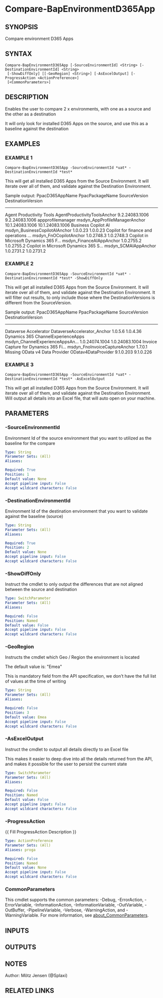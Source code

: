 ﻿---
external help file: d365bap.tools-help.xml
Module Name: d365bap.tools
online version:
schema: 2.0.0
---

# Compare-BapEnvironmentD365App

## SYNOPSIS
Compare environment D365 Apps

## SYNTAX

```
Compare-BapEnvironmentD365App [-SourceEnvironmentId] <String> [-DestinationEnvironmentId] <String>
 [-ShowDiffOnly] [[-GeoRegion] <String>] [-AsExcelOutput] [-ProgressAction <ActionPreference>]
 [<CommonParameters>]
```

## DESCRIPTION
Enables the user to compare 2 x environments, with one as a source and the other as a destination

It will only look for installed D365 Apps on the source, and use this as a baseline against the destination

## EXAMPLES

### EXAMPLE 1
```
Compare-BapEnvironmentD365App -SourceEnvironmentId *uat* -DestinationEnvironmentId *test*
```

This will get all installed D365 Apps from the Source Environment.
It will iterate over all of them, and validate against the Destination Environment.

Sample output:
PpacD365AppName                      PpacPackageName                SourceVersion       DestinationVersion
---------------                      ---------------                -------------       ------------------
Agent Productivity Tools             AgentProductivityToolsAnchor   9.2.24083.1006      9.2.24083.1006
appprofilemanager                    msdyn_AppProfileManagerAnchor  10.1.24083.1006     10.1.24083.1006
Business Copilot AI                  msdyn_BusinessCopilotAIAnchor  1.0.0.23            1.0.0.23
Copilot for finance and operations … msdyn_FnOCopilotAnchor         1.0.2748.3          1.0.2748.3
Copilot in Microsoft Dynamics 365 F… msdyn_FinanceAIAppAnchor       1.0.2755.2          1.0.2755.2
Copilot in Microsoft Dynamics 365 S… msdyn_SCMAIAppAnchor           1.0.2731.2          1.0.2731.2

### EXAMPLE 2
```
Compare-BapEnvironmentD365App -SourceEnvironmentId *uat* -DestinationEnvironmentId *test* -ShowDiffOnly
```

This will get all installed D365 Apps from the Source Environment.
It will iterate over all of them, and validate against the Destination Environment.
It will filter out results, to only include those where the DestinationVersions is different from the SourceVersion.

Sample output:
PpacD365AppName                      PpacPackageName                SourceVersion       DestinationVersion
---------------                      ---------------                -------------       ------------------
Dataverse Accelerator                DataverseAccelerator_Anchor    1.0.5.6             1.0.4.36
Dynamics 365 ChannelExperienceApps   msdyn_ChannelExperienceAppsAn… 1.0.24074.1004      1.0.24083.1004
Invoice Capture for Dynamics 365 Fi… msdyn_FnoInvoiceCaptureAnchor  1.7.0.1             Missing
OData v4 Data Provider               ODatav4DataProvider            9.1.0.203           9.1.0.226

### EXAMPLE 3
```
Compare-BapEnvironmentD365App -SourceEnvironmentId *uat* -DestinationEnvironmentId *test* -AsExcelOutput
```

This will get all installed D365 Apps from the Source Environment.
It will iterate over all of them, and validate against the Destination Environment.
Will output all details into an Excel file, that will auto open on your machine.

## PARAMETERS

### -SourceEnvironmentId
Environment Id of the source environment that you want to utilized as the baseline for the compare

```yaml
Type: String
Parameter Sets: (All)
Aliases:

Required: True
Position: 1
Default value: None
Accept pipeline input: False
Accept wildcard characters: False
```

### -DestinationEnvironmentId
Environment Id of the destination environment that you want to validate against the baseline (source)

```yaml
Type: String
Parameter Sets: (All)
Aliases:

Required: True
Position: 2
Default value: None
Accept pipeline input: False
Accept wildcard characters: False
```

### -ShowDiffOnly
Instruct the cmdlet to only output the differences that are not aligned between the source and destination

```yaml
Type: SwitchParameter
Parameter Sets: (All)
Aliases:

Required: False
Position: Named
Default value: False
Accept pipeline input: False
Accept wildcard characters: False
```

### -GeoRegion
Instructs the cmdlet which Geo / Region the environment is located

The default value is: "Emea"

This is mandatory field from the API specification, we don't have the full list of values at the time of writing

```yaml
Type: String
Parameter Sets: (All)
Aliases:

Required: False
Position: 3
Default value: Emea
Accept pipeline input: False
Accept wildcard characters: False
```

### -AsExcelOutput
Instruct the cmdlet to output all details directly to an Excel file

This makes it easier to deep dive into all the details returned from the API, and makes it possible for the user to persist the current state

```yaml
Type: SwitchParameter
Parameter Sets: (All)
Aliases:

Required: False
Position: Named
Default value: False
Accept pipeline input: False
Accept wildcard characters: False
```

### -ProgressAction
{{ Fill ProgressAction Description }}

```yaml
Type: ActionPreference
Parameter Sets: (All)
Aliases: proga

Required: False
Position: Named
Default value: None
Accept pipeline input: False
Accept wildcard characters: False
```

### CommonParameters
This cmdlet supports the common parameters: -Debug, -ErrorAction, -ErrorVariable, -InformationAction, -InformationVariable, -OutVariable, -OutBuffer, -PipelineVariable, -Verbose, -WarningAction, and -WarningVariable. For more information, see [about_CommonParameters](http://go.microsoft.com/fwlink/?LinkID=113216).

## INPUTS

## OUTPUTS

## NOTES
Author: Mötz Jensen (@Splaxi)

## RELATED LINKS
